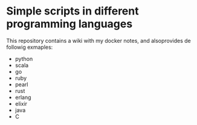 # Simple scripts in different programming languages

This repository contains a wiki with my docker notes, and alsoprovides de followig exmaples:
* python
* scala
* go
* ruby
* pearl
* rust
* erlang
* elixir
* java
* C


